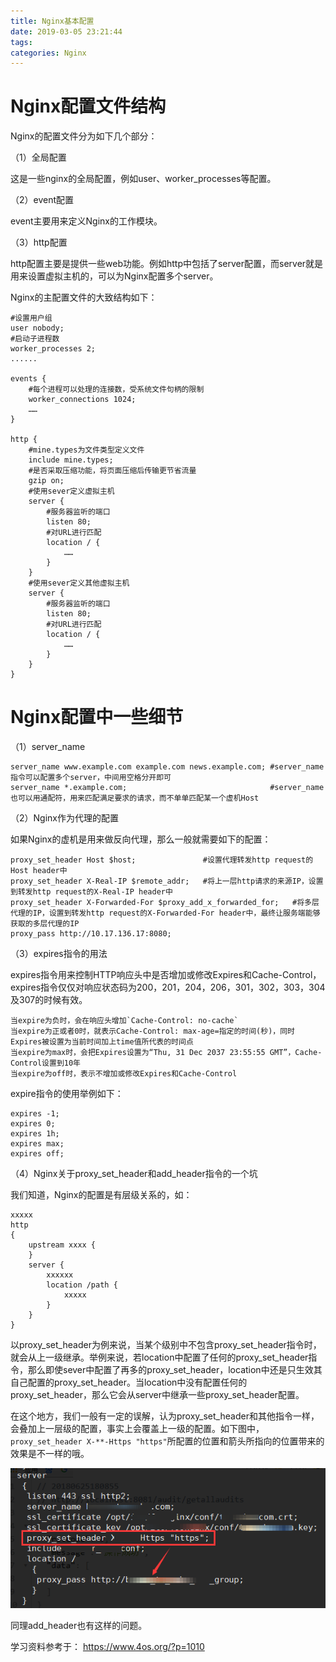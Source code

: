 ```yaml
---
title: Nginx基本配置
date: 2019-03-05 23:21:44
tags:
categories: Nginx
---
```


# Nginx配置文件结构

Nginx的配置文件分为如下几个部分：

（1）全局配置

这是一些nginx的全局配置，例如user、worker_processes等配置。

（2）event配置

event主要用来定义Nginx的工作模块。

（3）http配置

http配置主要是提供一些web功能。例如http中包括了server配置，而server就是用来设置虚拟主机的，可以为Nginx配置多个server。

Nginx的主配置文件的大致结构如下：

```
#设置用户组
user nobody;
#启动子进程数
worker_processes 2;
......

events {
    #每个进程可以处理的连接数，受系统文件句柄的限制
    worker_connections 1024;
    ……
}

http {
    #mine.types为文件类型定义文件
    include mine.types;
    #是否采取压缩功能，将页面压缩后传输更节省流量
    gzip on;
    #使用sever定义虚拟主机
    server {
        #服务器监听的端口
        listen 80;
        #对URL进行匹配
        location / {
            ……
        }
    }
    #使用sever定义其他虚拟主机
    server {
        #服务器监听的端口
        listen 80;
        #对URL进行匹配
        location / {
            ……
        }
    }
}
```

# Nginx配置中一些细节

（1）server_name

```
server_name www.example.com example.com news.example.com; #server_name指令可以配置多个server，中间用空格分开即可
server_name *.example.com;                                #server_name也可以用通配符，用来匹配满足要求的请求，而不单单匹配某一个虚机Host
```

（2）Nginx作为代理的配置

如果Nginx的虚机是用来做反向代理，那么一般就需要如下的配置：

```
proxy_set_header Host $host;               #设置代理转发http request的Host header中
proxy_set_header X-Real-IP $remote_addr;   #将上一层http请求的来源IP，设置到转发http request的X-Real-IP header中
proxy_set_header X-Forwarded-For $proxy_add_x_forwarded_for;   #将多层代理的IP，设置到转发http request的X-Forwarded-For header中，最终让服务端能够获取的多层代理的IP
proxy_pass http://10.17.136.17:8080;
```

（3）expires指令的用法

expires指令用来控制HTTP响应头中是否增加或修改Expires和Cache-Control，expires指令仅仅对响应状态码为200，201，204，206，301，302，303，304及307的时候有效。

    当expire为负时，会在响应头增加`Cache-Control: no-cache`
    当expire为正或者0时，就表示Cache-Control: max-age=指定的时间(秒)，同时Expires被设置为当前时间加上time值所代表的时间点
    当expire为max时，会把Expires设置为“Thu, 31 Dec 2037 23:55:55 GMT”，Cache-Control设置到10年
    当expire为off时，表示不增加或修改Expires和Cache-Control

expire指令的使用举例如下：

```
expires -1;
expires 0;
expires 1h;
expires max;
expires off;
```

（4）Nginx关于proxy_set_header和add_header指令的一个坑

我们知道，Nginx的配置是有层级关系的，如：

```
xxxxx
http
{
    upstream xxxx {
    }
    server {
        xxxxxx
        location /path {
            xxxxx
        }
    }
}
```

以proxy_set_header为例来说，当某个级别中不包含proxy_set_header指令时，就会从上一级继承。举例来说，若location中配置了任何的proxy_set_header指令，那么即使sever中配置了再多的proxy_set_header，location中还是只生效其自己配置的proxy_set_header。当location中没有配置任何的proxy_set_header，那么它会从server中继承一些proxy_set_header配置。

在这个地方，我们一般有一定的误解，认为proxy_set_header和其他指令一样，会叠加上一层级的配置，事实上会覆盖上一级的配置。如下图中，`proxy_set_header X-**-Https "https"`所配置的位置和箭头所指向的位置带来的效果是不一样的哦。

![](/images/nginx_conf_1_1.png)

同理add_header也有这样的问题。

学习资料参考于：
https://www.4os.org/?p=1010
